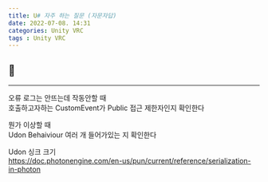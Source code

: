 ```yaml
---
title: U# 자주 하는 질문 (자문자답)
date: 2022-07-08. 14:31
categories: Unity VRC
tags : Unity VRC
---
```


## 🗿

---

오류 로그는 안뜨는데 작동안할 때  
호출하고자하는 CustomEvent가 Public 접근 제한자인지 확인한다

뭔가 이상할 때  
Udon Behaiviour 여러 개 들어가있는 지 확인한다

Udon 싱크 크기  
https://doc.photonengine.com/en-us/pun/current/reference/serialization-in-photon
